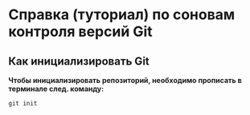# Справка (туториал) по соновам контроля версий Git
## Как инициализировать Git


**Чтобы инициализировать репозиторий, необходимо прописать в терминале след. команду:**

```
git init
```